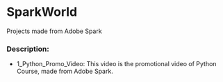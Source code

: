 # SparkWorld
Projects made from Adobe Spark


### Description:

+ 1_Python_Promo_Video: This video is the promotional video of Python Course, made from Adobe Spark.
